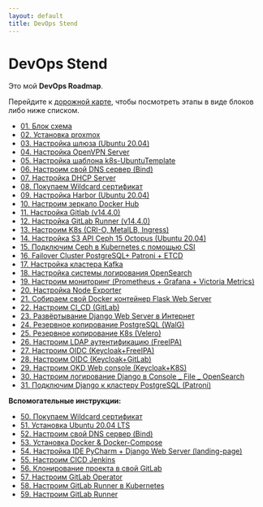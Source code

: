```yaml
---
layout: default
title: DevOps Stend
---
```


# DevOps Stend

Это мой **DevOps Roadmap**.

Перейдите к [дорожной карте](roadmap.html), чтобы посмотреть этапы в виде блоков либо ниже списком.

- [01. Блок схема](01_блок_схема.html)
- [02. Установка proxmox](02_установка_proxmox.html)
- [03. Настройка шлюза (Ubuntu 20.04)](03_Настройка_шлюза_(Ubuntu_20.04).html)
- [04. Настройка OpenVPN Server](04_Настройка_OpenVPN_Server.html)
- [05. Настройка шаблона k8s-UbuntuTemplate](05_Настройка_шаблона_k8s-UbuntuTemplate.html)
- [06. Настроим свой DNS сервер (Bind)](06_Настроим_свой_DNS_сервер_(Bind).html)
- [07. Настройка DHCP Server](07_Настройка_DHCP_Server.html)
- [08. Покупаем Wildcard сертификат](08_Покупаем_Wildcard_сертификат.html)
- [09. Настройка Harbor (Ubuntu 20.04)](09_Настройка_Harbor_(Ubuntu_20.04).html)
- [10. Настроим зеркало Docker Hub](10_Настроим_зеркало_Docker_Hub.html)
- [11. Настройка Gitlab (v14.4.0)](11_Настройка_Gitlab_(v14.4.0).html)
- [12. Настройка GitLab Runner (v14.4.0)](12_Настройка_GitLab_Runner_(v14.4.0).html)
- [13. Настроим K8s (CRI-O, MetalLB, Ingress)](13_Настроим_K8s_(CRI-O,_MetalLB,_Ingress).html)
- [14. Настройка S3 API Ceph 15 Octopus (Ubuntu 20.04)](14_Настройка_S3_API_Ceph_15_Octopus_(Ubuntu_20.04).html)
- [15. Подключим Ceph в Kubernetes с помощью CSI](15_Подключим_Ceph_в_Kubernetes_с_помощью_CSI.html)
- [16. Failover Cluster PostgreSQL+ Patroni + ETCD](16_Failover_Cluster_PostgreSQL+_Patroni_+_ETCD.html)
- [17. Настройка кластера Kafka](17_Настройка_кластера_Kafka.html)
- [18. Настройка системы логирования OpenSearch](18_Настройка_системы_логирования_OpenSearch.html)
- [19. Настроим мониторинг (Prometheus + Grafana + Victoria Metrics)](19_Настроим_мониторинг_(Prometheus_+_Grafana_+_Victoria_Metrics).html)
- [20. Настройка Node Exporter](20_Настройка_Node_Exporter.html)
- [21. Собираем свой Docker контейнер Flask Web Server](21_Собираем_свой_Docker_контейнер_Flask_Web_Server.html)
- [22. Настроим CI_CD (GitLab)](22_Настроим_CI_CD_(GitLab).html)
- [23. Развёртывание Django Web Server в Интернет](23_Развёртывание_Django_Web_Server_в_Интенет.html)
- [24. Резервное копирование PostgreSQL (WalG)](24_Резервное_копирование_РоstgrеSQL_(WalG).html)
- [25. Резервное копирование K8s (Velero)](25_Резервное_копирование_K8s_(Velero).html)
- [26. Настроим LDAP аутентификацию (FreeIPA)](26_Настроим_LDAP_аутентификацию_(FreeIPA).html)
- [27. Настроим OIDC (Keycloak+FreeIPA)](27_Настроим_OIDC_(Keycloak+FreeIPA).html)
- [28. Настроим OIDC (Keycloak+GitLab)](28_Настроим_OIDC_(Keycloak+GitLab).html)
- [29. Настроим OKD Web console (Keycloak+K8S)](29_Настроим_OKD_Web_console_(Keycloak+K8S).html)
- [30. Настроим логирование Django в Console _ File _ OpenSearch](30_Настроим_логирование_Django_в_Console___File___OpenSearch.html)
- [31. Подключим Django к кластеру PostgreSQL (Patroni)](31_Подключим_Django_к_кластеру_PostgreSQL_(Patroni).html)

**Вспомогательные инструкции:**

- [50. Покупаем Wildcard сертификат](50_Покупаем_Wildcard_сертификат.html)
- [51. Установка Ubuntu 20.04 LTS](51_Установка_Ubuntu_20.04_LTS.html)
- [52. Настроим свой DNS сервер (Bind)](52_Настроим_свой_DNS_сервер_(Bind).html)
- [53. Установка Docker & Docker-Compose](53_Установка_Docker_&_Docker-Compose.html)
- [54. Настройка IDE PyCharm + Django Web Server (landing-page)](54_Настройка_IDE_PyCharm_+_Django_Web_Server_(landing-page).html)
- [55. Настроим CICD Jenkins](55_Настроим_CICD_Jenkins.html)
- [56. Клонирование проекта в свой GitLab](56_Клонирование_проекта_в_свой_GitLab.html)
- [57. Настроим GitLab Operator](57_Настроим_GitLab_Operator.html)
- [58. Настроим GitLab Runner в Kubernetes](58_Настроим_GitLab_Runner_в_Kubernetes.html)
- [59. Настроим GitLab Runner](59_Настроим_GitLab_Runner.html)

